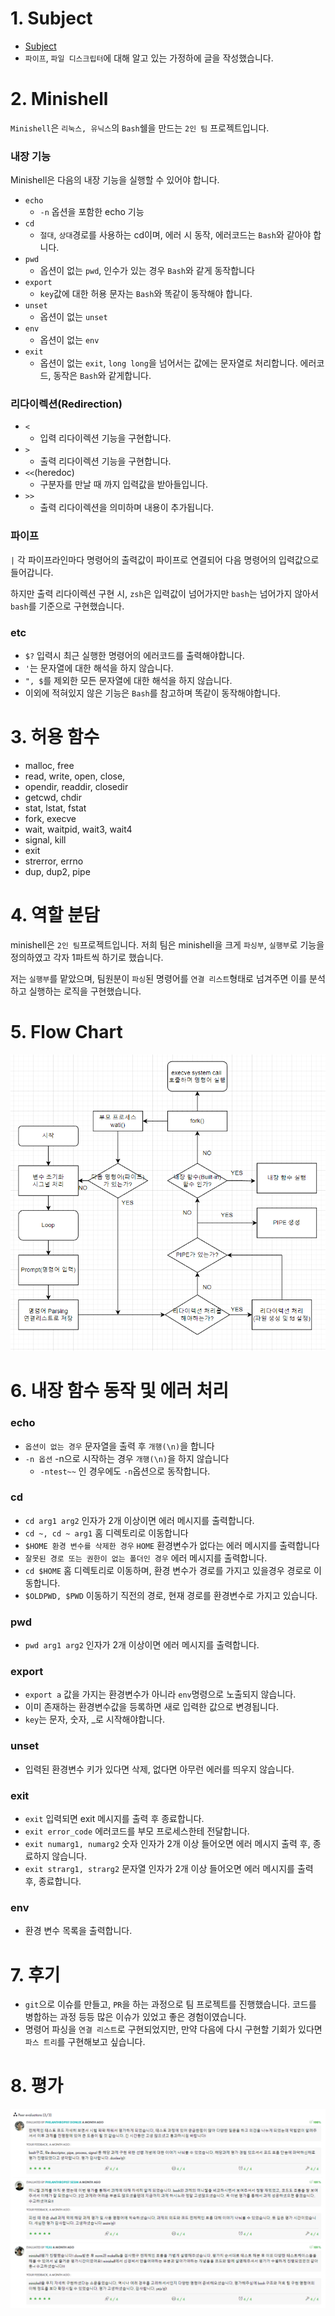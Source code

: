 # 1. Subject
- [Subject](https://github.com/hotkimho/42cursus/blob/master/minishell/reference/minishell_subject.pdf)
- `파이프`, `파일 디스크립터`에 대해 알고 있는 가정하에 글을 작성했습니다.

# 2. Minishell
`Minishell`은 `리눅스, 유닉스`의 `Bash`쉘을 만드는 `2인 팀` 프로젝트입니다.

### 내장 기능
Minishell은 다음의 내장 기능을 실행할 수 있어야 합니다.

- `echo`
  - `-n` 옵션을 포함한 echo 기능
- `cd`
  - `절대`, `상대`경로를 사용하는 cd이며, 에러 시 동작, 에러코드는 `Bash`와 같아야 합니다.
- `pwd`
  - 옵션이 없는 `pwd`, 인수가 있는 경우 `Bash`와 같게 동작합니다
- `export`
  - `key`값에 대한 허용 문자는 `Bash`와 똑같이 동작해야 합니다. 
- `unset`
  - 옵션이 없는 `unset`
- `env`
  - 옵션이 없는 `env`
- `exit`
  - 옵션이 없는 `exit`, `long long`을 넘어서는 값에는 문자열로 처리합니다. 에러코드, 동작은 `Bash`와 같게합니다.

### 리다이렉션(Redirection)
- `<`
  - 입력 리다이렉션 기능을 구현합니다.
- `>` 
  - 출력 리다이렉션 기능을 구현합니다.
- `<<`(heredoc)
  - 구분자를 만날 때 까지 입력값을 받아들입니다.
- `>>`
  - 출력 리다이렉션을 의미하며 내용이 추가됩니다.

### 파이프
`|` 각 파이프라인마다 명령어의 출력값이 파이프로 연결되어 다음 명령어의 입력값으로 들어갑니다.

하지만 출력 리다이렉션 구현 시, `zsh`은 입력값이 넘어가지만 `bash`는 넘어가지 않아서 `bash`를 기준으로 구현했습니다.

### etc
- `$?` 입력시 최근 실행한 명령어의 에러코드를 출력해야합니다.
- `'`는 문자열에 대한 해석을 하지 않습니다.
- `", $`를 제외한 모든 문자열에 대한 해석을 하지 않습니다.
- 이외에 적혀있지 않은 기능은 `Bash`를 참고하며 똑같이 동작해야합니다.

# 3. 허용 함수
- malloc, free
- read, write, open, close,
- opendir, readdir, closedir
- getcwd, chdir
- stat, lstat, fstat
- fork, execve
- wait, waitpid, wait3, wait4
- signal, kill
- exit
- strerror, errno
- dup, dup2, pipe

# 4. 역할 분담
minishell은 `2인 팀`프로젝트입니다. 저희 팀은 minishell을 크게 `파싱부`, `실행부`로 기능을 정의하였고 각자 1파트씩
하기로 했습니다. 

저는 `실행부`를 맡았으며, 팀원분이 `파싱`된 명령어를 `연결 리스트`형태로 넘겨주면 이를 분석하고 실행하는 로직을 구현했습니다.

# 5. Flow Chart
![img.png](images/flow_chart.png)

# 6. 내장 함수 동작 및 에러 처리
### echo
- `옵션이 없는 경우` 문자열을 출력 후 `개행(\n)`을 합니다
- `-n 옵션` -n으로 시작하는 경우 `개행(\n)`을 하지 않습니다
  - `-ntest~~` 인 경우에도 `-n`옵션으로 동작합니다.

### cd
- `cd arg1 arg2` 인자가 2개 이상이면 에러 메시지를 출력합니다.
- `cd ~, cd ~ arg1` 홈 디렉토리로 이동합니다
- `$HOME 환경 변수를 삭제한 경우` `HOME` 환경변수가 없다는 에러 메시지를 출력합니다
- `잘못된 경로 또는 권한이 없는 폴더인 경우` 에러 메시지를 출력합니다.
- `cd $HOME` 홈 디렉토리로 이동하며, 환경 변수가 경로를 가지고 있을경우 경로로 이동합니다.
- `$OLDPWD, $PWD` 이동하기 직전의 경로, 현재 경로를 환경변수로 가지고 있습니다.

### pwd
- `pwd arg1 arg2` 인자가 2개 이상이면 에러 메시지를 출력합니다.

### export
- `export a` 값을 가지는 환경변수가 아니라 `env`명령으로 노출되지 않습니다.
- 이미 존재하는 환경변수값을 등록하면 새로 입력한 값으로 변경됩니다.
- `key`는 문자, 숫자, _로 시작해야합니다.

### unset
- 입력된 환경변수 키가 있다면 삭제, 없다면 아무런 에러를 띄우지 않습니다.

### exit
- `exit` 입력되면 exit 메시지를 출력 후 종료합니다.
- `exit error_code` 에러코드를 부모 프로세스한테 전달합니다.
- `exit numarg1, numarg2` 숫자 인자가 2개 이상 들어오면 에러 메시지 출력 후, 종료하지 않습니다.
- `exit strarg1, strarg2` 문자열 인자가 2개 이상 들어오면 에러 메시지를 출력 후, 종료합니다.

### env
- 환경 변수 목록을 출력합니다.

# 7. 후기
- `git`으로 이슈를 만들고, `PR`을 하는 과정으로 팀 프로젝트를 진행했습니다. 코드를 병합하는 과정 등등 많은 이슈가 있었고 좋은 경험이였습니다.
- 명령어 파싱을 `연결 리스트`로 구현되었지만, 만약 다음에 다시 구현할 기회가 있다면 `파스 트리`를 구현해보고 싶습니다.

# 8. 평가
![img.png](images/eval_1.png)